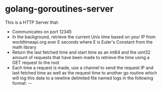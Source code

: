 # golang-goroutines-server

This is a HTTP Server that:
- Communicates on port 12345
- In the background, retrieve the current Unix time based on your IP from worldtimeapi.org
  ever E seconds where E is Euler's Constant from the math library
- Return the last fetched time and start time as an int64 and the uint32 amount of requests
  that have been made to retrieve the time using a GET request to the root
- Each time a request is made, use a channel to send the request IP and last fetched time
  as well as the request time to another go routine which will log this data to a newline
  delimited file named logs in the following format: <request-ip>-<current-time>-<request-time>



